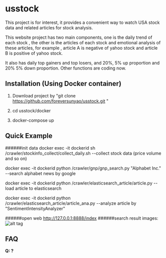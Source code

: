 # usstock


This project is for interest, it provides a convenient way to watch USA stock data and related articles for stock analysis.

This website project has two main components, one is the daily trend of each stock , the other is the articles of each stock and emotional analysis of these articles, for example , article A is negative of yahoo stock and article B is positive of yahoo stock.

It also has daily top gainers and top losers, and 20%, 5% up proportion and 20% 5% down proportion. Other functions are coding now.






## Installation (Using Docker container)

1. Download project by "git clone https://github.com/foreversunyao/usstock.git "

2. cd usstock/docker

3. docker-compose up





## Quick Example
######init data
docker exec -it dockerid sh /crawler/stockinfo_collect/collect_daily.sh --collect stock data (price volume and so on)

docker exec -it dockerid python /crawler/gnp/gnp_search.py "Alphabet Inc." --search alphabet news by google

docker exec -it dockerid python /crawler/elasticsearch_article/article.py --load article to elasticsearch

docker exec -it dockerid python /crawler/elasticsearch_article/article_ana.py --analyze article by "SentimentIntensityAnalyzer"

######open web
http://127.0.0.1:8888/index
######search result
images:
   ![alt tag](https://github.com/foreversunyao/usstock/blob/master/Screen%20Shot%202017-03-09%20at%2012.10.42%20PM.png)
   
## FAQ

**Q: ?**<br>
